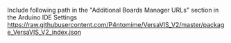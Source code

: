 Include following path in the "Additional Boards Manager URLs" section in the Arduino IDE Settings
https://raw.githubusercontent.com/P4ntomime/VersaVIS_V2/master/package_VersaVIS_V2_index.json
